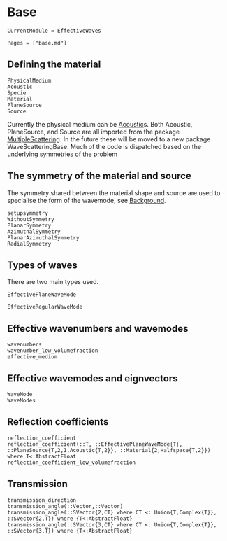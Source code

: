 # Base

```@meta
CurrentModule = EffectiveWaves
```

```@contents
Pages = ["base.md"]
```

## Defining the material

```@docs
PhysicalMedium
Acoustic
Specie
Material
PlaneSource
Source
```
Currently the physical medium can be [Acoustic](https://juliawavescattering.github.io/MultipleScattering.jl/dev/library/acoustics/)s. Both Acoustic, PlaneSource, and Source are all imported from the package [MultipleScattering](https://juliawavescattering.github.io/MultipleScattering.jl/dev/). In the future these will be moved to a new package WaveScatteringBase.
Much of the code is dispatched based on the underlying symmetries of the problem

## The symmetry of the material and source
The symmetry shared between the material shape and source are used to specialise the form of the wavemode, see [Background](@ref).  
```@docs
setupsymmetry
WithoutSymmetry
PlanarSymmetry
AzimuthalSymmetry
PlanarAzimuthalSymmetry
RadialSymmetry
```

## Types of waves

There are two main types used.

```@docs
EffectivePlaneWaveMode
```
```@docs
EffectiveRegularWaveMode
```

## Effective wavenumbers and wavemodes

```@docs
wavenumbers
wavenumber_low_volumefraction
effective_medium
```

## Effective wavemodes and eignvectors

```@docs
WaveMode
WaveModes
```

## Reflection coefficients

```@docs
reflection_coefficient
reflection_coefficient(::T, ::EffectivePlaneWaveMode{T}, ::PlaneSource{T,2,1,Acoustic{T,2}}, ::Material{2,Halfspace{T,2}}) where T<:AbstractFloat
reflection_coefficient_low_volumefraction
```

## Transmission

```@docs
transmission_direction
transmission_angle(::Vector,::Vector)
transmission_angle(::SVector{2,CT} where CT <: Union{T,Complex{T}}, ::SVector{2,T}) where {T<:AbstractFloat}
transmission_angle(::SVector{3,CT} where CT <: Union{T,Complex{T}}, ::SVector{3,T}) where {T<:AbstractFloat}
```

